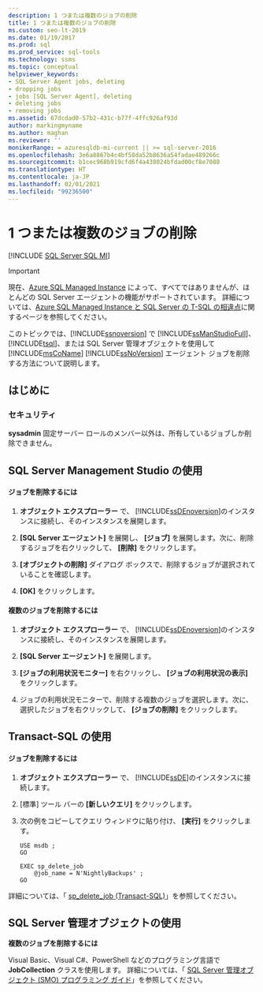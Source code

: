```yaml
---
description: 1 つまたは複数のジョブの削除
title: 1 つまたは複数のジョブの削除
ms.custom: seo-lt-2019
ms.date: 01/19/2017
ms.prod: sql
ms.prod_service: sql-tools
ms.technology: ssms
ms.topic: conceptual
helpviewer_keywords:
- SQL Server Agent jobs, deleting
- dropping jobs
- jobs [SQL Server Agent], deleting
- deleting jobs
- removing jobs
ms.assetid: 67dcdad0-57b2-431c-b77f-4ffc926af93d
author: markingmyname
ms.author: maghan
ms.reviewer: ''
monikerRange: = azuresqldb-mi-current || >= sql-server-2016
ms.openlocfilehash: 3e6a8867b4c4bf58da52b8636a54fadae489266c
ms.sourcegitcommit: b1cec968b919cfd6f4a438024bfdad00cf8e7080
ms.translationtype: HT
ms.contentlocale: ja-JP
ms.lasthandoff: 02/01/2021
ms.locfileid: "99236500"
---
```

# <a name="delete-one-or-more-jobs"></a>1 つまたは複数のジョブの削除
[!INCLUDE [SQL Server SQL MI](../../includes/applies-to-version/sql-asdbmi.md)]

> [!IMPORTANT]  
> 現在、[Azure SQL Managed Instance](/azure/sql-database/sql-database-managed-instance) によって、すべてではありませんが、ほとんどの SQL Server エージェントの機能がサポートされています。 詳細については、[Azure SQL Managed Instance と SQL Server の T-SQL の相違点](/azure/sql-database/sql-database-managed-instance-transact-sql-information#sql-server-agent)に関するページを参照してください。

このトピックでは、[!INCLUDE[ssnoversion](../../includes/ssnoversion-md.md)] で [!INCLUDE[ssManStudioFull](../../includes/ssmanstudiofull-md.md)]、[!INCLUDE[tsql](../../includes/tsql-md.md)]、または SQL Server 管理オブジェクトを使用して [!INCLUDE[msCoName](../../includes/msconame_md.md)] [!INCLUDE[ssNoVersion](../../includes/ssnoversion-md.md)] エージェント ジョブを削除する方法について説明します。  
  
## <a name="before-you-begin"></a><a name="BeforeYouBegin"></a>はじめに  
  
### <a name="security"></a><a name="Security"></a>セキュリティ  
**sysadmin** 固定サーバー ロールのメンバー以外は、所有しているジョブしか削除できません。  
  
## <a name="using-sql-server-management-studio"></a><a name="SSMS"></a>SQL Server Management Studio の使用  
  
#### <a name="to-delete-a-job"></a>ジョブを削除するには  
  
1.  **オブジェクト エクスプローラー** で、 [!INCLUDE[ssDEnoversion](../../includes/ssdenoversion_md.md)]のインスタンスに接続し、そのインスタンスを展開します。  
  
2.  **[SQL Server エージェント]** を展開し、 **[ジョブ]** を展開します。次に、削除するジョブを右クリックして、 **[削除]** をクリックします。  
  
3.  **[オブジェクトの削除]** ダイアログ ボックスで、削除するジョブが選択されていることを確認します。  
  
4.  **[OK]** をクリックします。  
  
#### <a name="to-delete-multiple-jobs"></a>複数のジョブを削除するには  
  
1.  **オブジェクト エクスプローラー** で、 [!INCLUDE[ssDEnoversion](../../includes/ssdenoversion_md.md)]のインスタンスに接続し、そのインスタンスを展開します。  
  
2.  **[SQL Server エージェント]** を展開します。  
  
3.  **[ジョブの利用状況モニター]** を右クリックし、 **[ジョブの利用状況の表示]** をクリックします。  
  
4.  ジョブの利用状況モニターで、削除する複数のジョブを選択します。次に、選択したジョブを右クリックして、 **[ジョブの削除]** をクリックします。  
  
## <a name="using-transact-sql"></a><a name="TSQL"></a>Transact-SQL の使用  
  
#### <a name="to-delete-a-job"></a>ジョブを削除するには  
  
1.  **オブジェクト エクスプローラー** で、 [!INCLUDE[ssDE](../../includes/ssde_md.md)]のインスタンスに接続します。  
  
2.  [標準] ツール バーの **[新しいクエリ]** をクリックします。  
  
3.  次の例をコピーしてクエリ ウィンドウに貼り付け、 **[実行]** をクリックします。  
  
    ```  
    USE msdb ;  
    GO  
  
    EXEC sp_delete_job  
        @job_name = N'NightlyBackups' ;  
    GO  
    ```  
  
詳細については、「 [sp_delete_job (Transact-SQL)](../../relational-databases/system-stored-procedures/sp-delete-job-transact-sql.md)」を参照してください。  
  
## <a name="using-sql-server-management-objects"></a><a name="SMO"></a>SQL Server 管理オブジェクトの使用  
**複数のジョブを削除するには**  
  
Visual Basic、Visual C#、PowerShell などのプログラミング言語で **JobCollection** クラスを使用します。 詳細については、「 [SQL Server 管理オブジェクト (SMO) プログラミング ガイド](../../relational-databases/server-management-objects-smo/sql-server-management-objects-smo-programming-guide.md)」を参照してください。  

